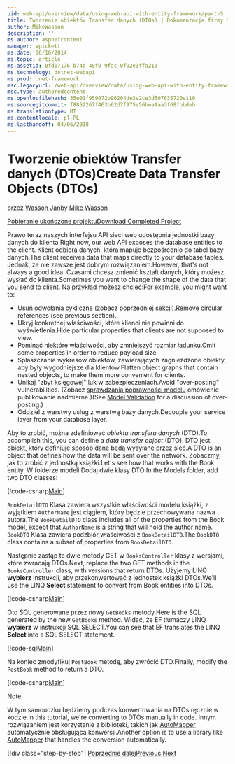 ```yaml
---
uid: web-api/overview/data/using-web-api-with-entity-framework/part-5
title: Tworzenie obiektów Transfer danych (DTOs) | Dokumentacja firmy Microsoft
author: MikeWasson
description: ''
ms.author: aspnetcontent
manager: wpickett
ms.date: 06/16/2014
ms.topic: article
ms.assetid: 0fd07176-b74b-48f0-9fac-0f02e3ffa213
ms.technology: dotnet-webapi
ms.prod: .net-framework
msc.legacyurl: /web-api/overview/data/using-web-api-with-entity-framework/part-5
msc.type: authoredcontent
ms.openlocfilehash: 35e01f959072b96204de3e2ce3d507635720e110
ms.sourcegitcommit: f8852267f463b62d7f975e56bea9aa3f68fbbdeb
ms.translationtype: MT
ms.contentlocale: pl-PL
ms.lasthandoff: 04/06/2018
---
```

<a name="create-data-transfer-objects-dtos"></a><span data-ttu-id="c8cb8-102">Tworzenie obiektów Transfer danych (DTOs)</span><span class="sxs-lookup"><span data-stu-id="c8cb8-102">Create Data Transfer Objects (DTOs)</span></span>
====================
<span data-ttu-id="c8cb8-103">przez [Wasson Jan](https://github.com/MikeWasson)</span><span class="sxs-lookup"><span data-stu-id="c8cb8-103">by [Mike Wasson](https://github.com/MikeWasson)</span></span>

[<span data-ttu-id="c8cb8-104">Pobieranie ukończone projektu</span><span class="sxs-lookup"><span data-stu-id="c8cb8-104">Download Completed Project</span></span>](https://github.com/MikeWasson/BookService)

<span data-ttu-id="c8cb8-105">Prawo teraz naszych interfejsu API sieci web udostępnia jednostki bazy danych do klienta.</span><span class="sxs-lookup"><span data-stu-id="c8cb8-105">Right now, our web API exposes the database entities to the client.</span></span> <span data-ttu-id="c8cb8-106">Klient odbiera danych, która mapuje bezpośrednio do tabel bazy danych.</span><span class="sxs-lookup"><span data-stu-id="c8cb8-106">The client receives data that maps directly to your database tables.</span></span> <span data-ttu-id="c8cb8-107">Jednak, że nie zawsze jest dobrym rozwiązaniem.</span><span class="sxs-lookup"><span data-stu-id="c8cb8-107">However, that's not always a good idea.</span></span> <span data-ttu-id="c8cb8-108">Czasami chcesz zmienić kształt danych, który możesz wysłać do klienta.</span><span class="sxs-lookup"><span data-stu-id="c8cb8-108">Sometimes you want to change the shape of the data that you send to client.</span></span> <span data-ttu-id="c8cb8-109">Na przykład możesz chcieć:</span><span class="sxs-lookup"><span data-stu-id="c8cb8-109">For example, you might want to:</span></span>

- <span data-ttu-id="c8cb8-110">Usuń odwołania cykliczne (zobacz poprzedniej sekcji).</span><span class="sxs-lookup"><span data-stu-id="c8cb8-110">Remove circular references (see previous section).</span></span>
- <span data-ttu-id="c8cb8-111">Ukryj konkretnej właściwości, które klienci nie powinni do wyświetlenia.</span><span class="sxs-lookup"><span data-stu-id="c8cb8-111">Hide particular properties that clients are not supposed to view.</span></span>
- <span data-ttu-id="c8cb8-112">Pominąć niektóre właściwości, aby zmniejszyć rozmiar ładunku.</span><span class="sxs-lookup"><span data-stu-id="c8cb8-112">Omit some properties in order to reduce payload size.</span></span>
- <span data-ttu-id="c8cb8-113">Spłaszczanie wykresów obiektów, zawierających zagnieżdżone obiekty, aby były wygodniejsze dla klientów.</span><span class="sxs-lookup"><span data-stu-id="c8cb8-113">Flatten object graphs that contain nested objects, to make them more convenient for clients.</span></span>
- <span data-ttu-id="c8cb8-114">Unikaj "zbyt księgowej" luk w zabezpieczeniach.</span><span class="sxs-lookup"><span data-stu-id="c8cb8-114">Avoid "over-posting" vulnerabilities.</span></span> <span data-ttu-id="c8cb8-115">(Zobacz [sprawdzania poprawności modelu](../../formats-and-model-binding/model-validation-in-aspnet-web-api.md) omówienie publikowanie nadmierne.)</span><span class="sxs-lookup"><span data-stu-id="c8cb8-115">(See [Model Validation](../../formats-and-model-binding/model-validation-in-aspnet-web-api.md) for a discussion of over-posting.)</span></span>
- <span data-ttu-id="c8cb8-116">Oddziel z warstwy usług z warstwą bazy danych.</span><span class="sxs-lookup"><span data-stu-id="c8cb8-116">Decouple your service layer from your database layer.</span></span>

<span data-ttu-id="c8cb8-117">Aby to zrobić, można zdefiniować *obiektu transferu danych* (DTO).</span><span class="sxs-lookup"><span data-stu-id="c8cb8-117">To accomplish this, you can define a *data transfer object* (DTO).</span></span> <span data-ttu-id="c8cb8-118">DTO jest obiekt, który definiuje sposób dane będą wysyłane przez sieć.</span><span class="sxs-lookup"><span data-stu-id="c8cb8-118">A DTO is an object that defines how the data will be sent over the network.</span></span> <span data-ttu-id="c8cb8-119">Zobaczmy, jak to zrobić z jednostką książki.</span><span class="sxs-lookup"><span data-stu-id="c8cb8-119">Let's see how that works with the Book entity.</span></span> <span data-ttu-id="c8cb8-120">W folderze modeli Dodaj dwie klasy DTO:</span><span class="sxs-lookup"><span data-stu-id="c8cb8-120">In the Models folder, add two DTO classes:</span></span>

[!code-csharp[Main](part-5/samples/sample1.cs)]

<span data-ttu-id="c8cb8-121">`BookDetailDTO` Klasa zawiera wszystkie właściwości modelu książki, z wyjątkiem `AuthorName` jest ciągiem, który będzie przechowywana nazwa autora.</span><span class="sxs-lookup"><span data-stu-id="c8cb8-121">The `BookDetailDTO` class includes all of the properties from the Book model, except that `AuthorName` is a string that will hold the author name.</span></span> <span data-ttu-id="c8cb8-122">`BookDTO` Klasa zawiera podzbiór właściwości z `BookDetailDTO`.</span><span class="sxs-lookup"><span data-stu-id="c8cb8-122">The `BookDTO` class contains a subset of properties from `BookDetailDTO`.</span></span>

<span data-ttu-id="c8cb8-123">Następnie zastąp te dwie metody GET w `BooksController` klasy z wersjami, które zwracają DTOs.</span><span class="sxs-lookup"><span data-stu-id="c8cb8-123">Next, replace the two GET methods in the `BooksController` class, with versions that return DTOs.</span></span> <span data-ttu-id="c8cb8-124">Użyjemy LINQ **wybierz** instrukcji, aby przekonwertować z jednostek książki DTOs.</span><span class="sxs-lookup"><span data-stu-id="c8cb8-124">We'll use the LINQ **Select** statement to convert from Book entities into DTOs.</span></span>

[!code-csharp[Main](part-5/samples/sample2.cs)]

<span data-ttu-id="c8cb8-125">Oto SQL generowane przez nowy `GetBooks` metody.</span><span class="sxs-lookup"><span data-stu-id="c8cb8-125">Here is the SQL generated by the new `GetBooks` method.</span></span> <span data-ttu-id="c8cb8-126">Widać, że EF tłumaczy LINQ **wybierz** w instrukcji SQL SELECT.</span><span class="sxs-lookup"><span data-stu-id="c8cb8-126">You can see that EF translates the LINQ **Select** into a SQL SELECT statement.</span></span>

[!code-sql[Main](part-5/samples/sample3.sql)]

<span data-ttu-id="c8cb8-127">Na koniec zmodyfikuj `PostBook` metodę, aby zwrócić DTO.</span><span class="sxs-lookup"><span data-stu-id="c8cb8-127">Finally, modify the `PostBook` method to return a DTO.</span></span>

[!code-csharp[Main](part-5/samples/sample4.cs)]

> [!NOTE]
> <span data-ttu-id="c8cb8-128">W tym samouczku będziemy podczas konwertowania na DTOs ręcznie w kodzie.</span><span class="sxs-lookup"><span data-stu-id="c8cb8-128">In this tutorial, we're converting to DTOs manually in code.</span></span> <span data-ttu-id="c8cb8-129">Innym rozwiązaniem jest korzystanie z biblioteki, takich jak [AutoMapper](http://automapper.org/) automatycznie obsługująca konwersji.</span><span class="sxs-lookup"><span data-stu-id="c8cb8-129">Another option is to use a library like [AutoMapper](http://automapper.org/) that handles the conversion automatically.</span></span>
> 
> [!div class="step-by-step"]
> <span data-ttu-id="c8cb8-130">[Poprzednie](part-4.md)
> [dalej](part-6.md)</span><span class="sxs-lookup"><span data-stu-id="c8cb8-130">[Previous](part-4.md)
[Next](part-6.md)</span></span>
